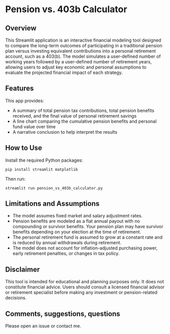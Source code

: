 # Pension vs. 403b Calculator

## Overview
This Streamlit application is an interactive financial modeling tool designed to compare the long-term outcomes of participating in a traditional pension plan versus investing equivalent contributions into a personal retirement account, such as a 403(b). The model simulates a user-defined number of working years followed by a user-defined number of retirement years, allowing users to adjust key economic and personal assumptions to evaluate the projected financial impact of each strategy.

## Features
This app provides:
- A summary of total pension tax contributions, total pension benefits received, and the final value of personal retirement savings
- A line chart comparing the cumulative pension benefits and personal fund value over time
- A narrative conclusion to help interpret the results

## How to Use

Install the required Python packages:
```
pip install streamlit matplotlib
```

Then run:
```
streamlit run pension_vs_403b_calculator.py
```

## Limitations and Assumptions
- The model assumes fixed market and salary adjustment rates.
- Pension benefits are modeled as a flat annual payout with no compounding or survivor benefits. Your pension plan may have survivor benefits depending on your election at the time of retirement.
- The personal retirement fund is assumed to grow at a constant rate and is reduced by annual withdrawals during retirement.
- The model does not account for inflation-adjusted purchasing power, early retirement penalties, or changes in tax policy.

## Disclaimer
This tool is intended for educational and planning purposes only. It does not constitute financial advice. Users should consult a licensed financial advisor or retirement specialist before making any investment or pension-related decisions.

## Comments, suggestions, questions
Please open an issue or contact me.

